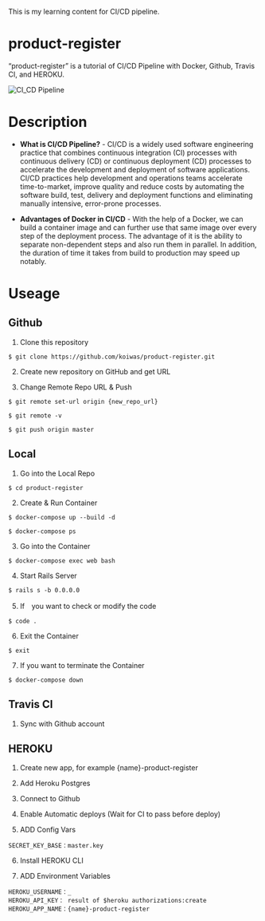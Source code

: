 This is my learning content for CI/CD pipeline.

# product-register

“product-register” is a tutorial of CI/CD Pipeline with Docker, Github, Travis CI, and HEROKU.

![CI_CD Pipeline](https://user-images.githubusercontent.com/111184429/185740408-436cfefb-f5e5-48a8-8403-4297433e2309.png)

# Description

* **What is CI/CD Pipeline?** - CI/CD is a widely used software engineering practice that combines continuous integration (CI) processes with continuous delivery (CD) or continuous deployment (CD) processes to accelerate the development and deployment of software applications. CI/CD practices help development and operations teams accelerate time-to-market, improve quality and reduce costs by automating the software build, test, delivery and deployment functions and eliminating manually intensive, error-prone processes.

* **Advantages of Docker in CI/CD** - With the help of a Docker, we can build a container image and can further use that same image over every step of the deployment process. The advantage of it is the ability to separate non-dependent steps and also run them in parallel. In addition, the duration of time it takes from build to production may speed up notably.


# Useage

## Github

1. Clone this repository

```
$ git clone https://github.com/koiwas/product-register.git
```

2. Create new repository on GitHub and get URL

3. Change Remote Repo URL & Push
```
$ git remote set-url origin {new_repo_url}
```
```
$ git remote -v
```
```
$ git push origin master
```

## Local

1. Go into the Local Repo
```
$ cd product-register
```

2. Create & Run Container
```
$ docker-compose up --build -d
```
```
$ docker-compose ps
```

3. Go into the Container
```
$ docker-compose exec web bash
```

4. Start Rails Server
```
$ rails s -b 0.0.0.0
```

5. If　you want to check or modify the code
```
$ code .
```

6. Exit the Container
```
$ exit
```

7. If you want to terminate the Container
```
$ docker-compose down
```

## Travis CI

1. Sync with Github account

## HEROKU

1. Create new app, for example {name}-product-register

2. Add Heroku Postgres

3. Connect to Github

4. Enable Automatic deploys (Wait for CI to pass before deploy)

5. ADD Config Vars
```
SECRET_KEY_BASE：master.key
```

6. Install HEROKU CLI

7. ADD Environment Variables
```
HEROKU_USERNAME：_
HEROKU_API_KEY： result of $heroku authorizations:create
HEROKU_APP_NAME：{name}-product-register
```
